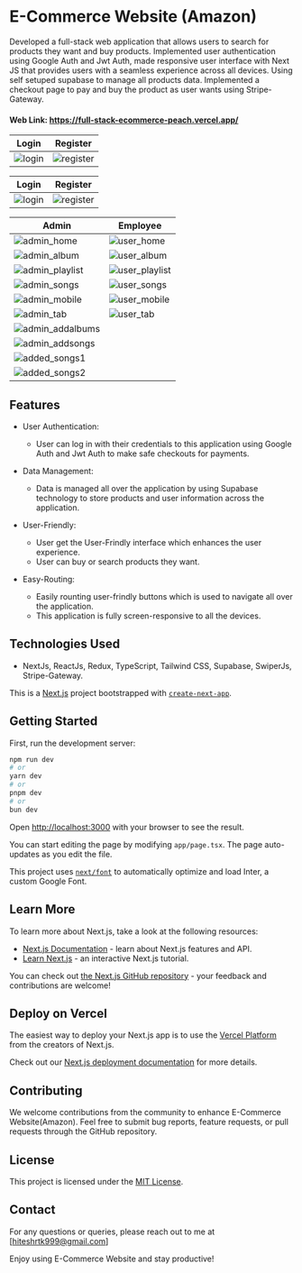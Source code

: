 

# E-Commerce Website (Amazon)

Developed a full-stack web application that allows users to search for products they want and buy products. Implemented user authentication using Google Auth and Jwt Auth, made responsive user interface with Next JS that provides users with a seamless experience across all devices. Using self setuped supabase to manage all products data. Implemented a checkout page to pay and buy the product as user wants using Stripe-Gateway.
#### Web Link: https://full-stack-ecommerce-peach.vercel.app/
  
|  Login                              | Register                                |
|-----------------------------------------|-----------------------------------------|
| ![login](https://github.com/user-attachments/assets/bba17d24-d39f-45af-813b-cd35427c3a40) | ![register](https://github.com/user-attachments/assets/652adbd0-3161-4860-9ce2-8421db1af3f1) |

|  Login                              | Register                                |
|-----------------------------------------|-----------------------------------------|
| ![login](https://github.com/user-attachments/assets/bba17d24-d39f-45af-813b-cd35427c3a40) | ![register](https://github.com/user-attachments/assets/652adbd0-3161-4860-9ce2-8421db1af3f1) |

| Admin                                | Employee                                 |
|-----------------------------------------|-----------------------------------------|
| ![admin_home](https://github.com/user-attachments/assets/9b0dd998-9705-4246-9503-6fd96778c280) | ![user_home](https://github.com/user-attachments/assets/28da22b4-70d3-446a-9084-ae3c29acef68) |
| ![admin_album](https://github.com/user-attachments/assets/faaafb49-5d56-4c0b-9967-ac0c1adcc8e7) | ![user_album](https://github.com/user-attachments/assets/49c846b5-776f-461c-a165-b0dc23335d24) |
| ![admin_playlist](https://github.com/user-attachments/assets/4453215a-bbf1-4ece-b545-daaa1b78cc3f) | ![user_playlist](https://github.com/user-attachments/assets/8c4cb122-85d8-4152-b5d7-e0021c3be3e1) |
| ![admin_songs](https://github.com/user-attachments/assets/338d53d7-25b3-418c-be60-603f08a0ebc1) | ![user_songs](https://github.com/user-attachments/assets/d664d617-f10f-4803-84fd-fd5d1998f477) |
| ![admin_mobile](https://github.com/user-attachments/assets/73232fa9-f44f-42c4-9ba8-e80c985b64ca) | ![user_mobile](https://github.com/user-attachments/assets/d2941c71-bb0a-465e-8b23-ee05e6682363) |
| ![admin_tab](https://github.com/user-attachments/assets/6dba53f5-795a-4ed8-b68b-e2716837f01b) | ![user_tab](https://github.com/user-attachments/assets/b26a57f7-c9bc-4fd9-bd82-93d436f02d59) |
| ![admin_addalbums](https://github.com/user-attachments/assets/131e3ab5-332e-468d-af0a-177829f67810) ||
| ![admin_addsongs](https://github.com/user-attachments/assets/ebe70c66-251b-470f-9e5e-41a3cbf0a878) |                                         |
| ![added_songs1](https://github.com/user-attachments/assets/5f0a2bd5-34ba-4eb5-bdec-bad673747cf5) |                                         |
| ![added_songs2](https://github.com/user-attachments/assets/4c57003f-a7a1-4667-888e-7ffb54e8df9a) |                                         |



## Features

- User Authentication:

  - User can log in with their credentials to this application using Google Auth and Jwt Auth to make safe checkouts for payments.


- Data Management:

  - Data is managed all over the application by using Supabase technology to store products and user information across the application.

- User-Friendly:
  - User get the User-Frindly interface which enhances the user experience.
  - User can buy or search products they want. 
- Easy-Routing:
  - Easily rounting user-frindly buttons which is used to navigate all over the application.
  - This application is fully screen-responsive to all the devices.

## Technologies Used

-  NextJs, ReactJs, Redux, TypeScript, Tailwind CSS, Supabase, SwiperJs, Stripe-Gateway.

This is a [Next.js](https://nextjs.org/) project bootstrapped with [`create-next-app`](https://github.com/vercel/next.js/tree/canary/packages/create-next-app).

## Getting Started

First, run the development server:

```bash
npm run dev
# or
yarn dev
# or
pnpm dev
# or
bun dev
```

Open [http://localhost:3000](http://localhost:3000) with your browser to see the result.

You can start editing the page by modifying `app/page.tsx`. The page auto-updates as you edit the file.

This project uses [`next/font`](https://nextjs.org/docs/basic-features/font-optimization) to automatically optimize and load Inter, a custom Google Font.

## Learn More

To learn more about Next.js, take a look at the following resources:

- [Next.js Documentation](https://nextjs.org/docs) - learn about Next.js features and API.
- [Learn Next.js](https://nextjs.org/learn) - an interactive Next.js tutorial.

You can check out [the Next.js GitHub repository](https://github.com/vercel/next.js/) - your feedback and contributions are welcome!

## Deploy on Vercel

The easiest way to deploy your Next.js app is to use the [Vercel Platform](https://vercel.com/new?utm_medium=default-template&filter=next.js&utm_source=create-next-app&utm_campaign=create-next-app-readme) from the creators of Next.js.

Check out our [Next.js deployment documentation](https://nextjs.org/docs/deployment) for more details.

## Contributing

We welcome contributions from the community to enhance E-Commerce Website(Amazon). Feel free to submit bug reports, feature requests, or pull requests through the GitHub repository.

## License

This project is licensed under the [MIT License](https://opensource.org/licenses/MIT).

## Contact

For any questions or queries, please reach out to me at [hiteshrtk999@gmail.com]

Enjoy using E-Commerce Website and stay productive!
